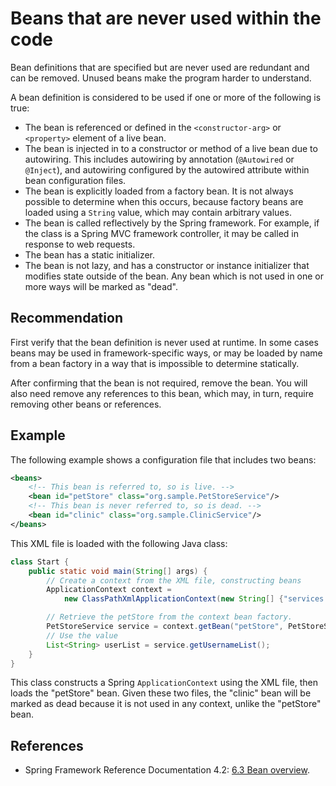 # Beans that are never used within the code
Bean definitions that are specified but are never used are redundant and can be removed. Unused beans make the program harder to understand.

A bean definition is considered to be used if one or more of the following is true:

* The bean is referenced or defined in the `<constructor-arg>` or `<property>` element of a live bean.
* The bean is injected in to a constructor or method of a live bean due to autowiring. This includes autowiring by annotation (`@Autowired` or `@Inject`), and autowiring configured by the autowired attribute within bean configuration files.
* The bean is explicitly loaded from a factory bean. It is not always possible to determine when this occurs, because factory beans are loaded using a `String` value, which may contain arbitrary values.
* The bean is called reflectively by the Spring framework. For example, if the class is a Spring MVC framework controller, it may be called in response to web requests.
* The bean has a static initializer.
* The bean is not lazy, and has a constructor or instance initializer that modifies state outside of the bean.
Any bean which is not used in one or more ways will be marked as "dead".


## Recommendation
First verify that the bean definition is never used at runtime. In some cases beans may be used in framework-specific ways, or may be loaded by name from a bean factory in a way that is impossible to determine statically.

After confirming that the bean is not required, remove the bean. You will also need remove any references to this bean, which may, in turn, require removing other beans or references.


## Example
The following example shows a configuration file that includes two beans:


```xml
<beans>
    <!-- This bean is referred to, so is live. -->
    <bean id="petStore" class="org.sample.PetStoreService"/>
    <!-- This bean is never referred to, so is dead. -->
    <bean id="clinic" class="org.sample.ClinicService"/>
</beans>

```
This XML file is loaded with the following Java class:


```java
class Start {
	public static void main(String[] args) {
		// Create a context from the XML file, constructing beans
		ApplicationContext context =
		    new ClassPathXmlApplicationContext(new String[] {"services.xml"});

		// Retrieve the petStore from the context bean factory.
		PetStoreService service = context.getBean("petStore", PetStoreService.class);
		// Use the value
		List<String> userList = service.getUsernameList();
	}
}
```
This class constructs a Spring `ApplicationContext` using the XML file, then loads the "petStore" bean. Given these two files, the "clinic" bean will be marked as dead because it is not used in any context, unlike the "petStore" bean.


## References
* Spring Framework Reference Documentation 4.2: [6.3 Bean overview](http://docs.spring.io/spring/docs/4.2.3.RELEASE/spring-framework-reference/html/beans.html#beans-definition).
